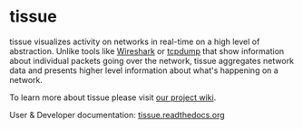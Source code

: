 # tissue

tissue visualizes activity on networks in real-time on a high level of abstraction. Unlike tools like [Wireshark](http://www.wireshark.org/) or [tcpdump](http://www.tcpdump.org/) that show information about individual packets going over the network, tissue aggregates network data and presents higher level information about what's happening on a network.

To learn more about tissue please visit [our project wiki](https://github.com/econchick/tissue/wiki).

User & Developer documentation: [tissue.readthedocs.org](http://tissue.readthedocs.org)
